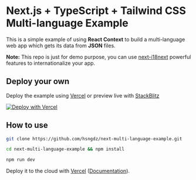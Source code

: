 # Next.js + TypeScript + Tailwind CSS Multi-language Example

This is a simple example of using **React Context** to build a multi-language web app which gets its data from **JSON** files.

**Note:** This repo is just for demo purpose, you can use [next-i18next](https://github.com/i18next/next-i18next) powerful features to internationalize your app.

## Deploy your own

Deploy the example using [Vercel](https://vercel.com?utm_source=github&utm_medium=readme) or preview live with [StackBlitz](https://stackblitz.com/github/hsngdz/next-multi-language-example)

[![Deploy with Vercel](https://vercel.com/button)](https://vercel.com/new/git/external?repository-url=github.com/hsngdz/next-multi-language-example&project-name=next-multi-language-example&repository-name=next-multi-language-example)

## How to use

```bash
git clone https://github.com/hsngdz/next-multi-language-example.git
```

```bash
cd next-multi-language-example && npm install
```

```bash
npm run dev
```

Deploy it to the cloud with [Vercel](https://vercel.com/new?utm_source=github&utm_medium=readme) ([Documentation](https://nextjs.org/docs/deployment)).
